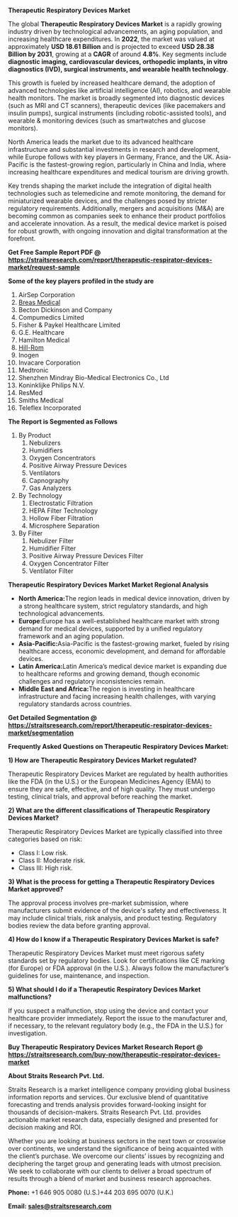 <p><strong>Therapeutic Respiratory Devices Market</strong></p>
<p>The global <strong>Therapeutic Respiratory Devices Market</strong> is a rapidly growing industry driven by technological advancements, an aging population, and increasing healthcare expenditures. In <strong>2022</strong>, the market was valued at approximately <strong>USD 18.61 Billion</strong> and is projected to exceed <strong>USD 28.38 Billion</strong><strong> by 2031</strong>, growing at a <strong>CAGR</strong> of around <strong>4.8</strong><strong>%</strong>. Key segments include <strong>diagnostic imaging, cardiovascular devices, orthopedic implants, in vitro diagnostics (IVD), surgical instruments, and wearable health technology</strong>.</p>
<p>This growth is fueled by increased healthcare demand, the adoption of advanced technologies like artificial intelligence (AI), robotics, and wearable health monitors. The market is broadly segmented into diagnostic devices (such as MRI and CT scanners), therapeutic devices (like pacemakers and insulin pumps), surgical instruments (including robotic-assisted tools), and wearable &amp; monitoring devices (such as smartwatches and glucose monitors).</p>
<p>North America leads the market due to its advanced healthcare infrastructure and substantial investments in research and development, while Europe follows with key players in Germany, France, and the UK. Asia-Pacific is the fastest-growing region, particularly in China and India, where increasing healthcare expenditures and medical tourism are driving growth.</p>
<p>Key trends shaping the market include the integration of digital health technologies such as telemedicine and remote monitoring, the demand for miniaturized wearable devices, and the challenges posed by stricter regulatory requirements. Additionally, mergers and acquisitions (M&amp;A) are becoming common as companies seek to enhance their product portfolios and accelerate innovation. As a result, the medical device market is poised for robust growth, with ongoing innovation and digital transformation at the forefront.</p>
<p><strong>Get Free Sample Report PDF @ <a href=https://straitsresearch.com/report/therapeutic-respirator-devices-market/request-sample>https://straitsresearch.com/report/therapeutic-respirator-devices-market/request-sample</a></strong></p>
<div>
<div><strong>Some of the key players profiled in the study are</strong></div>
</div>
<p><ol>
<li>AirSep Corporation</li>
<li><a href=""https://www.breas.us/"">Breas Medical</a></li>
<li>Becton Dickinson and Company</li>
<li>Compumedics Limited</li>
<li>Fisher &amp; Paykel Healthcare Limited</li>
<li>G.E. Healthcare</li>
<li>Hamilton Medical</li>
<li><a href=""https://www.hillrom.com/"">Hill-Rom</a></li>
<li>Inogen</li>
<li>Invacare Corporation</li>
<li>Medtronic</li>
<li>Shenzhen Mindray Bio-Medical Electronics Co., Ltd</li>
<li>Koninklijke Philips N.V.</li>
<li>ResMed</li>
<li>Smiths Medical</li>
<li>Teleflex Incorporated</li>
</ol></p>
<p><strong>The Report is Segmented as Follows</strong></p>
<p><ol>
<li>By Product
<ol>
<li>Nebulizers</li>
<li>Humidifiers</li>
<li>Oxygen Concentrators</li>
<li>Positive Airway Pressure Devices</li>
<li>Ventilators</li>
<li>Capnography</li>
<li>Gas Analyzers</li>
</ol>
</li>
<li>By Technology
<ol>
<li>Electrostatic Filtration</li>
<li>HEPA Filter Technology</li>
<li>Hollow Fiber Filtration</li>
<li>Microsphere Separation</li>
</ol>
</li>
<li>By Filter
<ol>
<li>Nebulizer Filter</li>
<li>Humidifier Filter</li>
<li>Positive Airway Pressure Devices Filter</li>
<li>Oxygen Concentrator Filter</li>
<li>Ventilator Filter</li>
</ol>
</li>
</ol></p>
<p><strong>Therapeutic Respiratory Devices Market Market Regional Analysis</strong></p>
<ul>
<li><strong>North America:</strong>The region leads in medical device innovation, driven by a strong healthcare system, strict regulatory standards, and high technological advancements.</li>
<li><strong>Europe:</strong>Europe has a well-established healthcare market with strong demand for medical devices, supported by a unified regulatory framework and an aging population.</li>
<li><strong>Asia-Pacific:</strong>Asia-Pacific is the fastest-growing market, fueled by rising healthcare access, economic development, and demand for affordable devices.</li>
<li><strong>Latin America:</strong>Latin America&rsquo;s medical device market is expanding due to healthcare reforms and growing demand, though economic challenges and regulatory inconsistencies remain.</li>
<li><strong>Middle East and Africa:</strong>The region is investing in healthcare infrastructure and facing increasing health challenges, with varying regulatory standards across countries.</li>
</ul>
<p><strong>Get Detailed Segmentation @ <a href=https://straitsresearch.com/report/therapeutic-respirator-devices-market/segmentation>https://straitsresearch.com/report/therapeutic-respirator-devices-market/segmentation</a></strong></p>
<p><strong>Frequently Asked Questions on Therapeutic Respiratory Devices Market:</strong></p>
<p><strong>1) How are Therapeutic Respiratory Devices Market regulated?</strong></p>
<p>Therapeutic Respiratory Devices Market are regulated by health authorities like the FDA (in the U.S.) or the European Medicines Agency (EMA) to ensure they are safe, effective, and of high quality. They must undergo testing, clinical trials, and approval before reaching the market.</p>
<p><strong>2) What are the different classifications of Therapeutic Respiratory Devices Market?</strong></p>
<p>Therapeutic Respiratory Devices Market are typically classified into three categories based on risk:</p>
<ul>
<li>Class I: Low risk.</li>
<li>Class II: Moderate risk.</li>
<li>Class III: High risk.</li>
</ul>
<p><strong>3) What is the process for getting a Therapeutic Respiratory Devices Market approved?</strong></p>
<p>The approval process involves pre-market submission, where manufacturers submit evidence of the device's safety and effectiveness. It may include clinical trials, risk analysis, and product testing. Regulatory bodies review the data before granting approval.</p>
<p><strong>4) How do I know if a Therapeutic Respiratory Devices Market is safe?</strong></p>
<p>Therapeutic Respiratory Devices Market must meet rigorous safety standards set by regulatory bodies. Look for certifications like CE marking (for Europe) or FDA approval (in the U.S.). Always follow the manufacturer&rsquo;s guidelines for use, maintenance, and inspection.</p>
<p><strong>5) What should I do if a Therapeutic Respiratory Devices Market malfunctions?</strong></p>
<p>If you suspect a malfunction, stop using the device and contact your healthcare provider immediately. Report the issue to the manufacturer and, if necessary, to the relevant regulatory body (e.g., the FDA in the U.S.) for investigation.</p>
<p><strong>Buy Therapeutic Respiratory Devices Market Research Report @ <a href=https://straitsresearch.com/buy-now/therapeutic-respirator-devices-market>https://straitsresearch.com/buy-now/therapeutic-respirator-devices-market</a></strong></p>
<p><strong>About Straits Research Pvt. Ltd.</strong></p>
<p>Straits Research is a market intelligence company providing global business information reports and services. Our exclusive blend of quantitative forecasting and trends analysis provides forward-looking insight for thousands of decision-makers. Straits Research Pvt. Ltd. provides actionable market research data, especially designed and presented for decision making and ROI.</p>
<p>Whether you are looking at business sectors in the next town or crosswise over continents, we understand the significance of being acquainted with the client&rsquo;s purchase. We overcome our clients&rsquo; issues by recognizing and deciphering the target group and generating leads with utmost precision. We seek to collaborate with our clients to deliver a broad spectrum of results through a blend of market and business research approaches.</p>
<p><strong><strong>Phone:</strong></strong> +1 646 905 0080 (U.S.)+44 203 695 0070 (U.K.)</p>
<p><strong><strong>Email: </strong></strong><a href=mailto:sales@straitsresearch.com><strong><u><strong>sales@straitsresearch.com</strong></u></strong></a></p>
